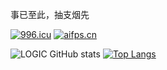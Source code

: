 事已至此，抽支烟先

<a href="https://996.icu"><img src="https://img.shields.io/badge/link-996.icu-red.svg" alt="996.icu" /></a>
<a href="https://aifps.cn"><img src="https://img.shields.io/badge/link-aifps.cn-red" alt="aifps.cn" /></a>

![LOGIC GitHub stats](https://github-readme-stats.vercel.app/api?username=1462903025&count_private=true)
[![Top Langs](https://github-readme-stats.vercel.app/api/top-langs/?username=1462903025)](https://github.com/anuraghazra/github-readme-stats)

<!---
1462903025/1462903025 is a ✨ special ✨ repository because its `README.md` (this file) appears on your GitHub profile.
You can click the Preview link to take a look at your changes.
--->
